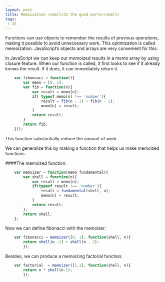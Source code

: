 ```yaml
---
layout: post
title: Memoization <small>JS the good parts</small>
tags: 
 - JS
---
```


Functions can use objects to remember the results of previous operations, making it possible to avoid unnecessary work. This optimization is called memoization. JavaScript’s objects and arrays are very convenient for this.

In JavaScript we can  keep our momoized results in a memo array by using closure feature. When our function is called, it first looks to see if it already knows the result. If it does, it can immediately return it.

```javascript
    var fibonnaci = function(){
        var memo = [0, 1];
        var fib = function(n){
            var result = memo[n];
            if( typeof memo[n] !== 'number'){
                result = fib(n - 1) + fib(n - 2);
                memo[n] = result;
            }
            return result;
        }
        return fib;
    }();
```

This function substantially reduce the amount of work.

We can generalize this by making a function that helps us make memoized functions.

####The memoized function:
```javascript
    var memoizer = function(memo fundamental){
        var shell = function(n){
            var result = memo[n];
            if(typeof result !== 'number'){
                result = fundamental(shell, n);
                memo[n] = result;
            }
            return result;
        };
        return shell;
    };
```

Now we can define fibonacci with the memoizer:

```javascript
    var fibonacci = memoizer([0, 1], function(shell, n){
        return shell(n -1) + shell(n - 2);
        });
```

Besides, we can produce a memoizing factorial function:

```javascript
    var factorial  = memoizer([1,1], function(shell, n){
        return n * shell(n-1);
        });
```
